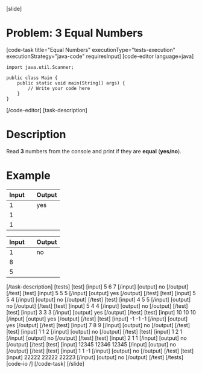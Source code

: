 [slide]
# Problem: 3 Equal Numbers
[code-task title="Equal Numbers" executionType="tests-execution" executionStrategy="java-code" requiresInput]
[code-editor language=java]
```
import java.util.Scanner;

public class Main {
    public static void main(String[] args) {
        // Write your code here
    }
}
```
[/code-editor]
[task-description]
# Description

Read **3** numbers from the console and print if they are **equal** (**yes/no**).

# Example

| **Input** | | **Output** |
| --- | --- | --- | 
| 1 | | yes | 
| 1 | | |
| 1 | | |

| **Input** | | **Output** |
| --- | --- | --- |
| 1| | no|
| 8| | |
| 5| | |
[/task-description]
[tests]
[test]
[input]
5
6
7
[/input]
[output]
no
[/output]
[/test]
[test]
[input]
5
5
5
[/input]
[output]
yes
[/output]
[/test]
[test]
[input]
5
5
4
[/input]
[output]
no
[/output]
[/test]
[test]
[input]
4
5
5
[/input]
[output]
no
[/output]
[/test]
[test]
[input]
5
4
4
[/input]
[output]
no
[/output]
[/test]
[test]
[input]
3
3
3
[/input]
[output]
yes
[/output]
[/test]
[test]
[input]
10
10
10
[/input]
[output]
yes
[/output]
[/test]
[test]
[input]
-1
-1
-1
[/input]
[output]
yes
[/output]
[/test]
[test]
[input]
7
8
9
[/input]
[output]
no
[/output]
[/test]
[test]
[input]
1
1
2
[/input]
[output]
no
[/output]
[/test]
[test]
[input]
1
2
1
[/input]
[output]
no
[/output]
[/test]
[test]
[input]
2
1
1
[/input]
[output]
no
[/output]
[/test]
[test]
[input]
12345
12346
12345
[/input]
[output]
no
[/output]
[/test]
[test]
[input]
1
1
-1
[/input]
[output]
no
[/output]
[/test]
[test]
[input]
22222
22222
22223
[/input]
[output]
no
[/output]
[/test]
[/tests]
[code-io /]
[/code-task]
[/slide]